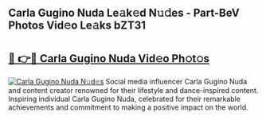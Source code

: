 ## Carla Gugino Nuda Le𝚊k𝚎d N𝚞𝚍es - Part-BeV Photos Vid𝚎o Le𝚊ks bZT31

# <h2><a href="http://fbftlng.evod.top/?m=Carla+Gugino+Nuda">🔗 👉🔴 Carla Gugino Nuda Vid𝚎o Ph𝚘t𝚘s</a></h2>

[![Carla Gugino Nuda N𝚞d𝚎s](https://i.imgur.com/8V9OHl7.gif)](http://fbftlng.evod.top/?m=Carla+Gugino+Nuda)
Social media influencer Carla Gugino Nuda and content creator renowned for their lifestyle and dance-inspired content. Inspiring individual Carla Gugino Nuda, celebrated for their remarkable achievements and commitment to making a positive impact on the world. 

